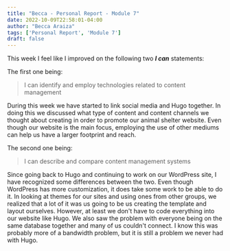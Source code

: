 ```yaml
---
title: "Becca - Personal Report - Module 7"
date: 2022-10-09T22:58:01-04:00
author: "Becca Araiza"
tags: ['Personal Report', 'Module 7']
draft: false
---
```

This week I feel like I improved on the following two ***I can*** statements:

The first one being:

>I can identify and employ technologies related to content management

During this week we have started to link social media and Hugo together. In doing this we discussed what type of content and content channels we thought about creating in order to promote our animal shelter website. Even though our website is the main focus, employing the use of other mediums can help us have a larger footprint and reach.

The second one being:

>I can describe and compare content management systems

Since going back to Hugo and continuing to work on our WordPress site, I have recognized some differences between the two. Even though WordPress has more customization, it does take some work to be able to do it. In looking at themes for our sites and using ones from other groups, we realized that a lot of it was us going to be us creating the template and layout ourselves. However, at least we don't have to code everything into our website like Hugo. We also saw the problem with everyone being on the same database together and many of us couldn't connect. I know this was probably more of a bandwidth problem, but it is still a problem we never had with Hugo. 
